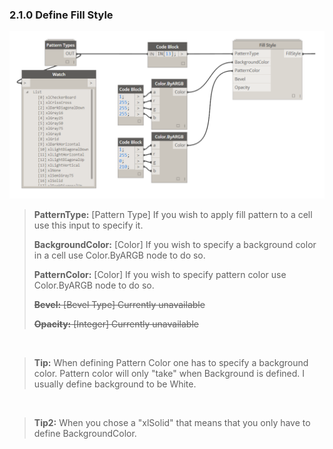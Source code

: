 ### 2.1.0 Define Fill Style

![](cellValue5.png)

<blockquote>
<p><b> PatternType:</b> [Pattern Type] If you wish to apply fill pattern to a cell use this input to specify it.</p>
<p><b> BackgroundColor:</b> [Color] If you wish to specify a background color in a cell use Color.ByARGB node to do so.</p>
<p><b> PatternColor:</b> [Color] If you wish to specify pattern color use Color.ByARGB node to do so.</p>
<p><strike><b> Bevel:</b> [Bevel Type] Currently unavailable </strike></p>
<p><strike><b> Opacity:</b> [Integer] Currently unavailable </strike></p>
</blockquote>

&nbsp;
<blockquote>
<p><b>Tip:</b> When defining Pattern Color one has to specify a background color. Pattern color will only "take" when Background is defined. I usually define background to be White. 
</blockquote>

&nbsp;
<blockquote>
<p><b>Tip2:</b> When you chose a "xlSolid" that means that you only have to define BackgroundColor. 
</blockquote>

